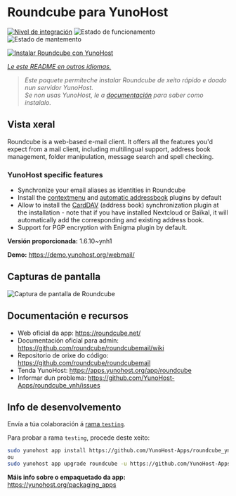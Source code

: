 <!--
NOTA: Este README foi creado automáticamente por <https://github.com/YunoHost/apps/tree/master/tools/readme_generator>
NON debe editarse manualmente.
-->

# Roundcube para YunoHost

[![Nivel de integración](https://apps.yunohost.org/badge/integration/roundcube)](https://ci-apps.yunohost.org/ci/apps/roundcube/)
![Estado de funcionamento](https://apps.yunohost.org/badge/state/roundcube)
![Estado de mantemento](https://apps.yunohost.org/badge/maintained/roundcube)

[![Instalar Roundcube con YunoHost](https://install-app.yunohost.org/install-with-yunohost.svg)](https://install-app.yunohost.org/?app=roundcube)

*[Le este README en outros idiomas.](./ALL_README.md)*

> *Este paquete permíteche instalar Roundcube de xeito rápido e doado nun servidor YunoHost.*  
> *Se non usas YunoHost, le a [documentación](https://yunohost.org/install) para saber como instalalo.*

## Vista xeral

Roundcube is a web-based e-mail client. It offers all the features you'd expect from a mail client, including multilingual support, address book management, folder manipulation, message search and spell checking.

### YunoHost specific features

- Synchronize your email aliases as identities in Roundcube
- Install the [contextmenu](https://packagist.org/packages/johndoh/contextmenu) and [automatic addressbook](https://packagist.org/packages/projectmyst/automatic_addressbook) plugins by default
- Allow to install the [CardDAV](https://packagist.org/packages/roundcube/carddav) (address book) synchronization plugin at the installation - note that if you have installed Nextcloud or Baïkal, it will automatically add the corresponding and existing address book.
- Support for PGP encryption with Enigma plugin by default.


**Versión proporcionada:** 1.6.10~ynh1

**Demo:** <https://demo.yunohost.org/webmail/>

## Capturas de pantalla

![Captura de pantalla de Roundcube](./doc/screenshots/screenshot.png)

## Documentación e recursos

- Web oficial da app: <https://roundcube.net/>
- Documentación oficial para admin: <https://github.com/roundcube/roundcubemail/wiki>
- Repositorio de orixe do código: <https://github.com/roundcube/roundcubemail>
- Tenda YunoHost: <https://apps.yunohost.org/app/roundcube>
- Informar dun problema: <https://github.com/YunoHost-Apps/roundcube_ynh/issues>

## Info de desenvolvemento

Envía a túa colaboración á [rama `testing`](https://github.com/YunoHost-Apps/roundcube_ynh/tree/testing).

Para probar a rama `testing`, procede deste xeito:

```bash
sudo yunohost app install https://github.com/YunoHost-Apps/roundcube_ynh/tree/testing --debug
ou
sudo yunohost app upgrade roundcube -u https://github.com/YunoHost-Apps/roundcube_ynh/tree/testing --debug
```

**Máis info sobre o empaquetado da app:** <https://yunohost.org/packaging_apps>
